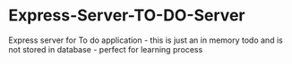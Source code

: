 # Express-Server-TO-DO-Server
Express server for To do application - this is just an in memory todo and is not stored in database - perfect for learning process
